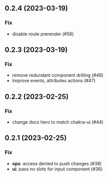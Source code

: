 ## 0.2.4 (2023-03-19)

### Fix

- disable route prerender (#56)

## 0.2.3 (2023-03-19)

### Fix

- remove redundant component drilling (#48)
- Improve events, attributes actions (#47)

## 0.2.2 (2023-02-25)

### Fix

- change docs hero to match chakra-ui (#44)

## 0.2.1 (2023-02-25)

### Fix

- **ops**: access denied to push changes (#38)
- **ui**: pass no slots for input component (#36)
